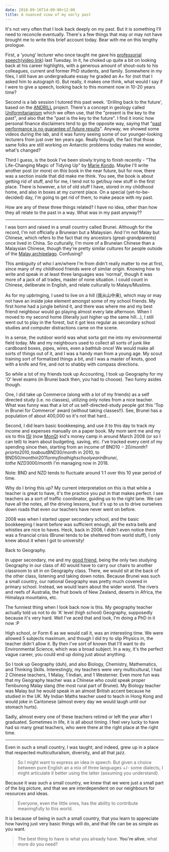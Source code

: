 ```yaml
---
date: 2018-09-16T14:09:00+12:00
title: A nuanced view of my early past
---
```


It's not very often that I look back deeply on my past.
But it is something I'll need to reconcile eventually.
There's a few things that may or may not have brought me to write this brief account today.
Bear with me on this lengthy prologue.

First, a 'young' lecturer who once taught me gave his [professorial speech](https://www.victoria.ac.nz/about/news-events/victoria-public-lecture-series/glaciers-and-ice-sheets-in-a-changing-climate)([video link](https://www.youtube.com/watch?v=fY-8mJHMUpg)) last Tuesday.
In it, he choked up quite a bit on looking back at his career highlights, with a generous amount of shout-outs to his colleagues, current and former PhD students, and family.
Somewhere in my files, I still have an undergraduate essay he graded an A+ for (not that I asked him to autograph it).
But really, it makes one think, what would I say if I were to give a speech, looking back to this moment now in 10-20 years time?

Second is a lab session I tutored this past week.
'Drilling back to the future', based on the [ANDRILL](https://en.wikipedia.org/wiki/ANDRILL) project.
There's a concept in geology called [Uniformitarianism](https://en.wikipedia.org/wiki/Uniformitarianism) which we often use, that the "present is the key to the past", and also that the "past is the key to the future".
I find it ironic how personal finance disclaimers tend to go the opposite way, saying that "[past performance is no guarantee of future results](https://www.thesimpledollar.com/past-performance-is-not-a-guarantee-of-future-returns/)".
Anyway, we showed some videos during the lab, and it was funny seeing some of our younger-looking lecturers from just over ten years ago.
Really though, the fact that those same folks are still working on Antarctic problems today makes me wonder, what's changed?

Third I guess, is the book I've been slowly trying to finish recently - "The Life-Changing Magic of Tidying Up" by [Marie Kondo](https://en.wikipedia.org/wiki/Marie_Kondo).
Maybe I'll write another post (or more) on this book in the near future, but for now, there was a section inside that did make me think.
You see, the book is about getting rid of stuff, and for me, I tend not to get/buy new stuff in the first place.
There is however, a lot of old stuff I have, stored in my childhood home, and also in boxes at my current place.
On a special (yet-to-be-decided) day, I'm going to get rid of them, to make peace with my past.

How are any of these three things related?
I have no idea, other than how they all relate to the past in a way.
What was in my past anyway??

---

I was born and raised in a small country called Brunei.
Although for the record, I'm not officially a Bruneian but a Malaysian.
And I'm not Malay but Chinese, which refers to the fact that my ancestors (great-grandparents) once lived in China.
So culturally, I'm more of a Bruneian Chinese than a Malaysian Chinese, though they're pretty similar cultures for people outside of the [Malay archipelago](https://en.wikipedia.org/wiki/Malay_Archipelago).
Confusing?

This ambiguity of who I am/where I'm from didn't really matter to me at first, since many of my childhood friends were of similar origin.
Knowing how to write and speak in at least three languages was 'normal', though it was more of a jack of all trades, master of none situation.
I could count in Chinese, deliberate in English, and relate culturally to Malays/Muslims.

As for my upbringing, I used to live on a hill (我从山中来), which may or may not have an inside joke element amongst some of my school friends.
My first home had a jungle behind it, and there was where me and my best friend neighbour would go playing almost every late afternoon.
When I moved to my second home (literally just higher up the same hill...), I still went out to play in the forest, but it got less regular as secondary school studies and computer distractions came on the scene.

In a sense, the outdoor world was what sorta got me into my environmental field today.
Me and my neighbours used to collect all sorts of junk like cardboard boxes, pipes, wires, even a bathtub once!
We would make all sorts of things out of it, and I was a handy man from a young age.
My scout training sort of formalized things a bit, and I was a master of knots, good with a knife and fire, and not to shabby with compass directions.

So while a lot of my friends took up Accounting, I took up Geography for my 'O' level exams (in Brunei back then, you had to choose).
Two funny asides though.

One, I did take up Commerce (along with a lot of my friends) as a self directed study (i.e. no classes), utilizing only notes from a nice teacher.
What was funny was that a lot of us self-directed-study people got this 'Top in Brunei for Commerce' award (without taking classes!!).
See, Brunei has a population of about 400,000 so it's not that hard...

Second, I did learn basic bookkeeping, and use it to this day to track my income and expenses manually on a paper book.
My mom sent me and my sis to this [ISI](https://web.archive.org/web/*/isi2u.com.my) (now [MonQ](https://web.archive.org/web/*/http://monq.my/)) kid's money camp in around March 2008 (or so I can tell) to learn about budgeting, saving, etc.
I've tracked every cent of my spending since then, starting from an income of BND$10-20/month? prior to 2010, to about BND$30/month in 2010, to BND$50/month in 2011 or my final high school year in Brunei, to the ~NZD$3000/month I'm managing now in 2018.

Note: BND and NZD tends to fluctuate around 1:1 over this 10 year period of time.

Why do I bring this up?
My current interpretation on this is that while a teacher is great to have, it's the practice you put in that makes perfect.
I see teachers as a sort of traffic coordinator, guiding us to the right lane.
We can have all the notes, all the driving lessons, but it's up to us to drive ourselves down roads that even our teachers have never went on before.

2008 was when I started upper secondary school, and the basic bookkeeping I learnt before was sufficient enough, all the extra bells and whistles are nice to haves.
Heck, back in 2008, I didn't even notice there was a financial crisis (Brunei tends to be sheltered from world stuff), I only knew about it when I got to university!

Back to Geography.

In upper secondary, me and my [good friend](https://zieltranslation.wordpress.com/), being the only two studying Geography in our class of 40 would have to carry our chairs to another classroom to sit in on Geography class.
There, we would sit at the back of the other class, listening and taking down notes.
Because Brunei was such a small country, our national Geography was pretty much covered in primary school.
Instead, we would learn about the wider world.
The rivers and reefs of Australia, the fruit bowls of New Zealand, deserts in Africa, the Himalaya mountains, etc.

The funniest thing when I look back now is this.
My geography teacher actually told us not to do 'A' level (high school) Geography, supposedly because it's very hard.
Well I've aced that and look, I'm doing a PhD in it now :P

High school, or Form 6 as we would call it, was an interesting time.
We were allowed 5 subjects maximum, and though I did try to slip Physics in, the teacher didn't allow it.
By then I've sort of known that I'll want to do Environmental Science, which was a broad subject.
In a way, it's the perfect vague career, you could end up doing just about anything.

So I took up Geography (duh), and also Biology, Chemistry, Mathematics, and Thinking Skills.
Interestingly, my teachers were very multicultural, I had 2 Chinese teachers, 1 Malay, 1 Indian, and 1 Westerner.
Even more fun was that my Geography teacher was a Chinese who could speak proper Temburong Malay slang (the most rural part of Brunei).
My Biology teacher was Malay but he would speak in an almost British accent because he studied in the UK.
My Indian Maths teacher used to teach in Hong Kong and would joke in Cantonese (almost every day we would laugh until our stomach hurts).

Sadly, almost every one of these teachers retired or left the year after I graduated.
Sometimes in life, it is all about timing.
I feel very lucky to have had so many great teachers, who were there at the right place at the right time.

---

Even in such a small country, I was taught, and indeed, grew up in a place that respected multiculturalism, diversity, and all that jazz.

> So I might want to express an idea in speech.
> But given a choice between pure English an a mix of three languages +/- some dialects, I might articulate it better using the latter (assuming you understand).

Because it was such a small country, we knew that we were just a small part of the big picture, and that we are interdependent on our neighbours for resources and ideas.

> Everyone, even the little ones, has the ability to contribute meaningfully to this world.

It is because of being in such a small country, that you learn to appreciate how having just very basic things will do, and that life can be as simple as you want.

> The best thing to have is what you already have.
> **You're alive**, what more do you need?
